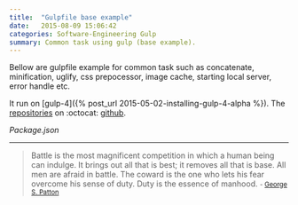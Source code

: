 ```yaml
---
title:  "Gulpfile base example"
date:   2015-08-09 15:06:42
categories: Software-Engineering Gulp
summary: Common task using gulp (base example).
---
```


Bellow are gulpfile example for common task such as concatenate, minification, uglify, css prepocessor, image cache, starting local server, error handle etc.

It run on [gulp-4]({% post_url 2015-05-02-installing-gulp-4-alpha %}). The [repositories](https://github.com/apps-libX/gulpbase) on :octocat: [github](https://github.com/).

<script src="http://gist-it.appspot.com/github/apps-libX/gulpbase/blob/dev-master/gulpfile.js?footer=0"></script>

_Package.json_

<script src="http://gist-it.appspot.com/github/apps-libX/gulpbase/blob/dev-master/package.json?footer=0"></script>


---
> Battle is the most magnificent competition in which a human being can indulge. It brings out all that is best; it removes all that is base. All men are afraid in battle. The coward is the one who lets his fear overcome his sense of duty. Duty is the essence of manhood. 
> <small>- [George S. Patton](http://www.brainyquote.com/quotes/quotes/g/georgespa143694.html)</small>
